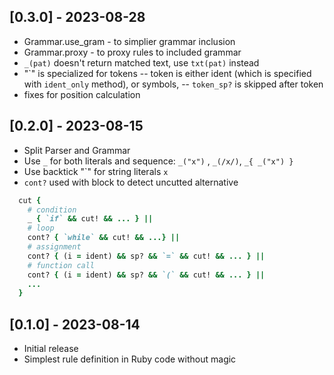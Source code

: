 ## [0.3.0] - 2023-08-28

- Grammar.use_gram - to simplier grammar inclusion
- Grammar.proxy - to proxy rules to included grammar
- `_(pat)` doesn't return matched text, use `txt(pat)` instead
- "\`" is specialized for tokens
-- token is either ident (which is specified with `ident_only` method), or symbols,
-- `token_sp?` is skipped after token
- fixes for position calculation

## [0.2.0] - 2023-08-15

- Split Parser and Grammar
- Use `_` for both literals and sequence:
  `_("x")` , `_(/x/)`, `_{ _("x") }`
- Use backtick "\`" for string literals
  `x`
- `cont?` used with block to detect uncutted alternative
```ruby
  cut {
    # condition
    _ { `if` && cut! && ... } ||
    # loop
    cont? { `while` && cut! && ...} ||
    # assignment
    cont? { (i = ident) && sp? && `=` && cut! && ... } ||
    # function call
    cont? { (i = ident) && sp? && `(` && cut! && ... } ||
    ...
  }
```

## [0.1.0] - 2023-08-14

- Initial release
- Simplest rule definition in Ruby code without magic
